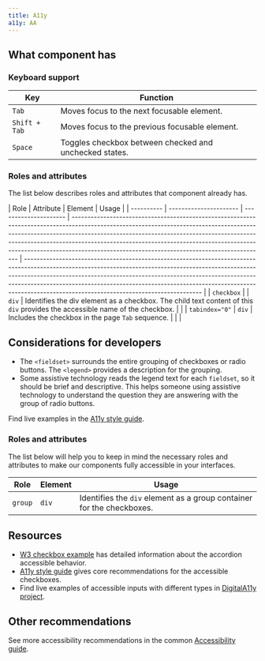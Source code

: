 ```yaml
---
title: A11y
a11y: AA
---
```


## What component has

### Keyboard support

| Key           | Function                                               |
| ------------- | ------------------------------------------------------ |
| `Tab`         | Moves focus to the next focusable element.             |
| `Shift + Tab` | Moves focus to the previous focusable element.         |
| `Space`       | Toggles checkbox between checked and unchecked states. |

### Roles and attributes

The list below describes roles and attributes that component already has.

| Role       | Attribute              | Element               | Usage                                                                                                                                                                                                                                                                                                                                                                                 |
| ---------- | ---------------------- | --------------------- | ------------------------------------------------------------------------------------------------------------------------------------------------------------------------------------------------------------------------------------------------------------------------------------------------------------------------------------------------------------------------------------- | -------------------------------------------------------------------------------------------------------------------------------------------------------------------------------------------------------------------------------------------------------------------------------------------------------------------------------------------------------------------------------- |
| `checkbox` |                        | `div`                 | Identifies the div element as a checkbox. The child text content of this `div` provides the accessible name of the checkbox.                                                                                                                                                                                                                                                          |
|            | `tabindex="0"`         | `div`                 | Includes the checkbox in the page `Tab` sequence.                                                                                                                                                                                                                                                                                                                                     |
| <!--       |                        | `aria-checked="true"` | `div`                                                                                                                                                                                                                                                                                                                                                                                 | Indicates the `checkbox` is checked. CSS attribute selectors (e.g. [`aria-checked="true"`]) are used to synchronize the visual states with the value of the `aria-checked` attribute. To support operating system and browser high contrast settings, the CSS `::before` pseudo element and `content` property are used to generate the visual indicators of the checkbox state. |
|            | `aria-checked="false"` | `div`                 | Indicates the `checkbox` is not checked. CSS attribute selectors (e.g. [`aria-checked="false"`]) are used to synchronize the visual states with the value of the `aria-checked` attribute. To support operating system and browser high contrast settings, the CSS `::before` pseudo element and `content` property are used to generate the visual indicators of the checkbox state. | -->                                                                                                                                                                                                                                                                                                                                                                              |

## Considerations for developers

- The `<fieldset>` surrounds the entire grouping of checkboxes or radio buttons. The `<legend>` provides a description for the grouping.
- Some assistive technology reads the legend text for each `fieldset`, so it should be brief and descriptive. This helps someone using assistive technology to understand the question they are answering with the group of radio buttons.

Find live examples in the [A11y style guide](https://a11y-style-guide.com/style-guide/section-forms.html#kssref-forms-radio-buttons).

### Roles and attributes

The list below will help you to keep in mind the necessary roles and attributes to make our components fully accessible in your interfaces.

| Role    | Element | Usage                                                                 |
| ------- | ------- | --------------------------------------------------------------------- |
| `group` | `div`   | Identifies the `div` element as a group container for the checkboxes. |

## Resources

- [W3 checkbox example](https://www.w3.org/TR/wai-aria-practices-1.1/examples/checkbox/checkbox-1/checkbox-1.html) has detailed information about the accordion accessible behavior.
- [A11y style guide](https://a11y-style-guide.com/style-guide/section-forms.html#kssref-forms-checkboxes) gives core recommendations for the accessible checkboxes.
- Find live examples of accessible inputs with different types in [DigitalA11y project](https://www.digitala11y.com/demos/accessibility-of-html-input-types-examples/).

## Other recommendations

See more accessibility recommendations in the common [Accessibility guide](/core-principles/a11y/).
